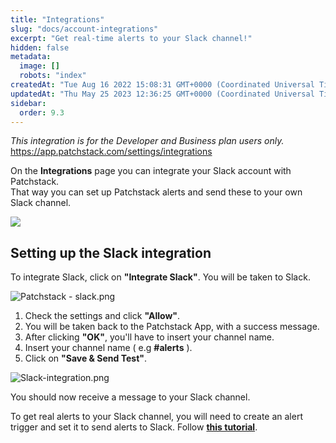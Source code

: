 ```yaml
---
title: "Integrations"
slug: "docs/account-integrations"
excerpt: "Get real-time alerts to your Slack channel!"
hidden: false
metadata: 
  image: []
  robots: "index"
createdAt: "Tue Aug 16 2022 15:08:31 GMT+0000 (Coordinated Universal Time)"
updatedAt: "Thu May 25 2023 12:36:25 GMT+0000 (Coordinated Universal Time)"
sidebar:
  order: 9.3
---
```

_This integration is for the Developer and Business plan users only._  
<https://app.patchstack.com/settings/integrations>

On the **Integrations** page you can integrate your Slack account with Patchstack.  
That way you can set up Patchstack alerts and send these to your own Slack channel.

![](@images/db4cf85-small-Patchstack_slack.png)

## Setting up the Slack integration

To integrate Slack, click on **"Integrate Slack"**. You will be taken to Slack.

![](@images/92d4e6d-Patchstack_-_slack.png "Patchstack - slack.png")

1. Check the settings and click **"Allow"**.
2. You will be taken back to the Patchstack App, with a success message.
3. After clicking **"OK"**, you'll have to insert your channel name.
4. Insert your channel name ( e.g **#alerts** ).
5. Click on **"Save & Send Test"**.

![](@images/3513e15-Slack-integration.png "Slack-integration.png")

You should now receive a message to your Slack channel.

To get real alerts to your Slack channel, you will need to create an alert trigger and set it to send alerts to Slack. Follow <a href="https://docs.patchstack.com/docs/creating-a-trigger" target="_blank"><b>this tutorial</b></a>.
